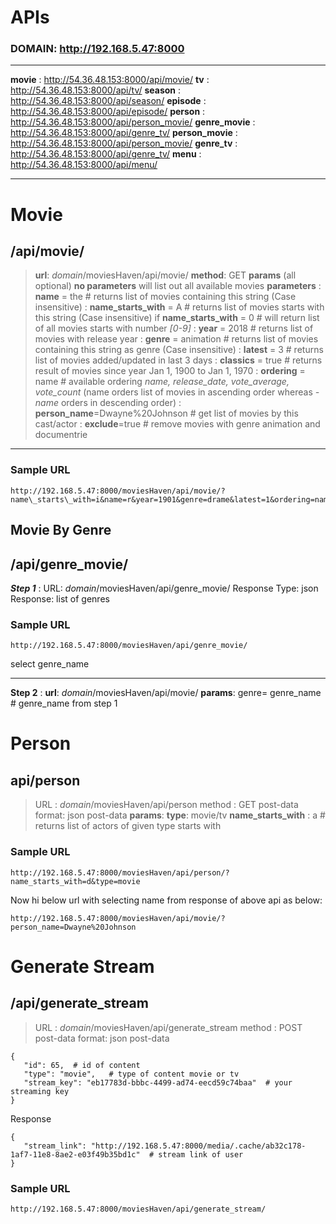 ﻿APIs
====
### DOMAIN: http://192.168.5.47:8000
----------
**movie**				: http://54.36.48.153:8000/api/movie/
**tv**						: http://54.36.48.153:8000/api/tv/
**season**				: http://54.36.48.153:8000/api/season/
**episode**           	: http://54.36.48.153:8000/api/episode/
**person**            	: http://54.36.48.153:8000/api/person_movie/
**genre_movie**	: http://54.36.48.153:8000/api/genre_tv/
**person_movie**	: http://54.36.48.153:8000/api/person_movie/
**genre_tv**			: http://54.36.48.153:8000/api/genre_tv/
**menu**				: http://54.36.48.153:8000/api/menu/

----------

Movie
=====
/api/movie/
--------------
> **url**: *domain*/moviesHaven/api/movie/
> **method**: GET
> **params** (all optional)
> **no parameters** will list out all available movies
> **parameters**
>  :  **name** = the  # returns list of movies containing this string (Case insensitive)
>  : **name_starts_with** = A  # returns list of movies starts with this string (Case insensitive)
>   if **name_starts_with** = 0 # will return list of all movies starts with number *[0-9]*
> : **year** = 2018   # returns list of movies with release year
> : **genre** = animation  # returns list of movies containing this string as genre (Case insensitive)
> : **latest** = 3  #  returns list of movies added/updated in last 3 days
> : **classics** = true  # returns result of movies since year Jan 1, 1900 to Jan 1, 1970
>  : **ordering** = name # available ordering *name, release_date, vote_average, vote_count* (name orders list of movies in ascending order whereas *-name* orders in descending order)
>  : **person_name**=Dwayne%20Johnson  # get list of movies by this cast/actor
>  : **exclude**=true  # remove movies with genre animation and documentrie
----------
### Sample URL
```
http://192.168.5.47:8000/moviesHaven/api/movie/?name\_starts\_with=i&name=r&year=1901&genre=drame&latest=1&ordering=name
```
Movie By Genre
--------------------
/api/genre_movie/
--------------
***Step 1***
: URL: *domain*/moviesHaven/api/genre_movie/
 Response Type: json
 Response:  list of genres

### Sample URL
```
http://192.168.5.47:8000/moviesHaven/api/genre_movie/
```
select genre_name

 -------------
 **Step 2**
 : **url**: *domain*/moviesHaven/api/movie/
  **params**: genre= genre_name  # genre_name from step 1


Person
======
api/person
-------------
> URL : *domain*/moviesHaven/api/person
> method : GET
> post-data format: json
> post-data
> **params**:
> **type**: movie/tv
> **name_starts_with** : a   # returns list of actors of given type starts with

### Sample URL
```
http://192.168.5.47:8000/moviesHaven/api/person/?name_starts_with=d&type=movie
```
Now hi below url with selecting name from response of above api as below:
```
http://192.168.5.47:8000/moviesHaven/api/movie/?person_name=Dwayne%20Johnson
```

Generate Stream
=============
/api/generate_stream
--------------------------
> URL : *domain*/moviesHaven/api/generate_stream
> method : POST
> post-data format: json
> post-data
 ```
 {
	"id": 65,  # id of content
	"type": "movie",   # type of content movie or tv
	"stream_key": "eb17783d-bbbc-4499-ad74-eecd59c74baa"  # your streaming key
}
 ```
 Response
 ```
 {
    "stream_link": "http://192.168.5.47:8000/media/.cache/ab32c178-1af7-11e8-8ae2-e03f49b35bd1c"  # stream link of user
}
```
### Sample URL
```http://192.168.5.47:8000/moviesHaven/api/generate_stream/```
